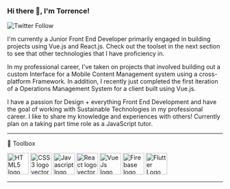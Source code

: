 ### Hi there 👋, I'm Torrence!

![Twitter Follow](https://img.shields.io/twitter/follow/TorrenceBrown4?style=social)

I'm currently a Junior Front End Developer primarily engaged in building projects using Vue.js and React.js. Check out the toolset in the next section to see that other technologies that I have proficiency in.

In my professional career, I've taken on projects that involved building out a custom Interface for a Mobile Content Management system using a cross-platform Framework. In addition, I recently just completed the first iteration of a Operations Management System for a client built using Vue.js. 

I have a passion for Design + everything Front End Development and have the goal of working with Sustainable Technologies in my professional career. I like to share my knowledge and experiences with others! Currently plan on a taking part time role as a JavaScript tutor. 

---

🧰 Toolbox

<img class="larger" src="https://cdn.worldvectorlogo.com/logos/html5.svg" alt="HTML5 logo vector" width="50" height="50"> <img class="larger" src="https://cdn.worldvectorlogo.com/logos/css3.svg" alt="CSS3 logo vector" width="50" height="50"> <img class="larger" src="https://cdn.worldvectorlogo.com/logos/logo-javascript.svg" alt="Javascript logo vector" width="50" height="50"> <img class="larger" src="https://cdn.worldvectorlogo.com/logos/react-2.svg" alt="React logo vector" width="50" height="50"> <img class="larger" src="https://cdn.worldvectorlogo.com/logos/vue-js-1.svg" alt="Vue Js logo vector" width="50" height="50"> <img class="larger" src="https://cdn.worldvectorlogo.com/logos/firebase-1.svg" alt="Firebase logo vector" width="50" height="50"> <img class="larger" src="https://cdn.worldvectorlogo.com/logos/flutter-logo.svg" alt="Flutter Logo logo vector" width="50" height="50">

---


<!--
**TorrenceB/TorrenceB** is a ✨ _special_ ✨ repository because its `README.md` (this file) appears on your GitHub profile.

Here are some ideas to get you started:

- 🔭 I’m currently working on ...
- 🌱 I’m currently learning ...
- 👯 I’m looking to collaborate on ...
- 🤔 I’m looking for help with ...
- 💬 Ask me about ...
- 📫 How to reach me: ...
- 😄 Pronouns: ...
- ⚡ Fun fact: ...
-->
